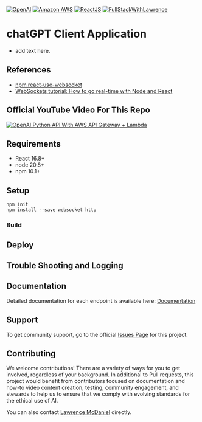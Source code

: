 [![OpenAI](https://a11ybadges.com/badge?logo=openai)](https://platform.openai.com/)
[![Amazon AWS](https://a11ybadges.com/badge?logo=amazonaws)](https://aws.amazon.com/)
[![ReactJS](https://a11ybadges.com/badge?logo=react)](https://react.dev/)
[![FullStackWithLawrence](https://a11ybadges.com/badge?text=FullStackWithLawrence&badgeColor=orange)](https://www.youtube.com/@FullStackWithLawrence)

# chatGPT Client Application

- add text here.

## References

- [npm react-use-websocket](https://www.npmjs.com/package/react-use-websocket)
- [WebSockets tutorial: How to go real-time with Node and React](https://www.youtube.com/watch?v=LenNpb5zqGE)

## Official YouTube Video For This Repo

[![OpenAI Python API With AWS API Gateway + Lambda](https://img.youtube.com/vi/FqARAi8nS2M/hqdefault.jpg)](https://www.youtube.com/watch?v=FqARAi8nS2M)

## Requirements

- React 16.8+
- node 20.8+
- npm 10.1+

## Setup

```console
npm init
npm install --save websocket http
```

### Build


## Deploy


## Trouble Shooting and Logging


## Documentation

Detailed documentation for each endpoint is available here: [Documentation](./doc/examples/)

## Support

To get community support, go to the official [Issues Page](https://github.com/FullStackWithLawrence/aws-openai/issues) for this project.

## Contributing

We welcome contributions! There are a variety of ways for you to get involved, regardless of your background. In additional to Pull requests, this project would benefit from contributors focused on documentation and how-to video content creation, testing, community engagement, and stewards to help us to ensure that we comply with evolving standards for the ethical use of AI.

You can also contact [Lawrence McDaniel](https://lawrencemcdaniel.com/contact) directly.
